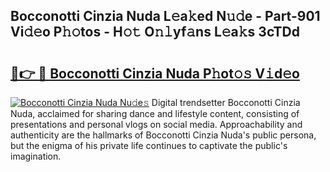 ## Bocconotti Cinzia Nuda L𝚎a𝚔ed N𝚞𝚍e - Part-901 Vi𝚍𝚎o P𝚑𝚘tos - H𝚘𝚝 O𝚗𝚕yf𝚊ns L𝚎a𝚔s 3cTDd

# <h2><a href="http://kf3uy35.oniu.top/?m=Bocconotti+Cinzia+Nuda">🔗👉 🔴 Bocconotti Cinzia Nuda P𝚑ot𝚘𝚜 V𝚒d𝚎o</a></h2>

[![Bocconotti Cinzia Nuda Nu𝚍e𝚜](https://i.imgur.com/0qMVB7G.gif)](http://kf3uy35.oniu.top/?m=Bocconotti+Cinzia+Nuda)
Digital trendsetter Bocconotti Cinzia Nuda, acclaimed for sharing dance and lifestyle content, consisting of presentations and personal vlogs on social media. Approachability and authenticity are the hallmarks of Bocconotti Cinzia Nuda's public persona, but the enigma of his private life continues to captivate the public's imagination.  
